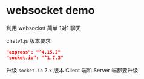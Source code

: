 # websocket demo

利用 websocket 简单 1对1 聊天

chatv1.js 版本要求

```json
"express": "^4.15.2"
"socket.io": "^1.7.3"
```

升级 `socket.io` 2.x 版本 Client 端和 Server 端都要升级